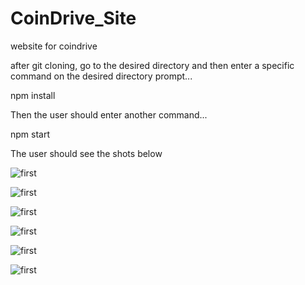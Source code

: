 # CoinDrive_Site
website for coindrive


after git cloning, go to the desired directory and then enter a specific command on the desired directory prompt...

npm install
  
Then the user should enter another command...

npm start
  
  
  
  
The user should see the shots below

![first](./img/z1)



![first](./img/z2)




![first](./img/z3)




![first](./img/z4)




![first](./img/z5)




![first](./img/z6)





  
